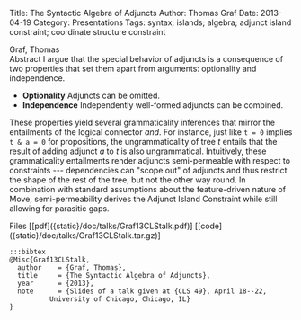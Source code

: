 Title: The Syntactic Algebra of Adjuncts
Author: Thomas Graf
Date: 2013-04-19
Category: Presentations
Tags: syntax; islands; algebra; adjunct island constraint; coordinate structure constraint

<div markdown class="authors">
Graf, Thomas
</div>

<div markdown class="abstract">
<span id="abstract-title">Abstract</span>
I argue that the special behavior of adjuncts is a consequence of two properties that set them apart from arguments: optionality and independence.

- **Optionality** Adjuncts can be omitted.
- **Independence** Independently well-formed adjuncts can be combined.

These properties yield several grammaticality inferences that mirror the entailments of the logical connector *and*.
For instance, just like `t = 0` implies `t & a = 0` for propositions, the ungrammaticality of tree *t* entails that the result of adding adjunct *a* to *t* is also ungrammatical.
Intuitively, these grammaticality entailments render adjuncts semi-permeable with respect to constraints --- dependencies can "scope out" of adjuncts and thus restrict the shape of the rest of the tree, but not the other way round.
In combination with standard assumptions about the feature-driven nature of Move, semi-permeability derives the Adjunct Island Constraint while still allowing for parasitic gaps.
</div>

<div markdown class="files">
<span id="files-title">Files</span>
[[pdf]({static}/doc/talks/Graf13CLStalk.pdf)]
[[code]({static}/doc/talks/Graf13CLStalk.tar.gz)]
</div>

~~~
:::bibtex
@Misc{Graf13CLStalk,
  author	= {Graf, Thomas},
  title		= {The Syntactic Algebra of Adjuncts},
  year		= {2013},
  note		= {Slides of a talk given at {CLS 49}, April 18--22,
		  University of Chicago, Chicago, IL}
}
~~~
